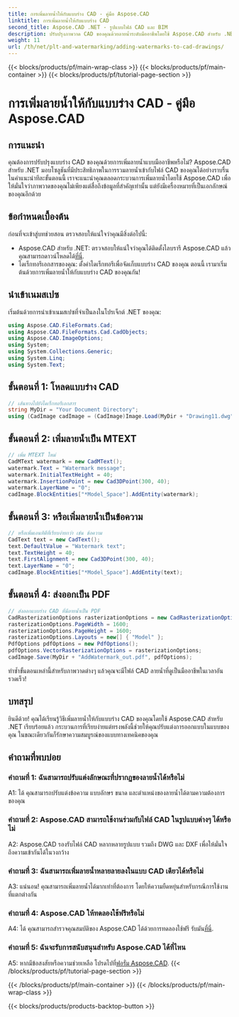 ```yaml
---
title: การเพิ่มลายน้ำให้กับแบบร่าง CAD - คู่มือ Aspose.CAD
linktitle: การเพิ่มลายน้ำให้กับแบบร่าง CAD
second_title: Aspose.CAD .NET - รูปแบบไฟล์ CAD และ BIM
description: ปรับปรุงภาพวาด CAD ของคุณด้วยลายน้ำระดับมืออาชีพโดยใช้ Aspose.CAD สำหรับ .NET ปฏิบัติตามคำแนะนำทีละขั้นตอนของเราเพื่อการออกแบบส่วนบุคคลและน่าดึงดูด
weight: 11
url: /th/net/plt-and-watermarking/adding-watermarks-to-cad-drawings/
---
```


{{< blocks/products/pf/main-wrap-class >}}
{{< blocks/products/pf/main-container >}}
{{< blocks/products/pf/tutorial-page-section >}}

# การเพิ่มลายน้ำให้กับแบบร่าง CAD - คู่มือ Aspose.CAD

## การแนะนำ

คุณต้องการปรับปรุงแบบร่าง CAD ของคุณด้วยการเพิ่มลายน้ำแบบมืออาชีพหรือไม่? Aspose.CAD สำหรับ .NET มอบโซลูชันที่มีประสิทธิภาพในการรวมลายน้ำเข้ากับไฟล์ CAD ของคุณได้อย่างราบรื่น ในคำแนะนำทีละขั้นตอนนี้ เราจะแนะนำคุณตลอดกระบวนการเพิ่มลายน้ำโดยใช้ Aspose.CAD เพื่อให้มั่นใจว่าภาพวาดของคุณไม่เพียงแต่สื่อถึงข้อมูลที่สำคัญเท่านั้น แต่ยังมีเครื่องหมายที่เป็นเอกลักษณ์ของคุณอีกด้วย

## ข้อกำหนดเบื้องต้น

ก่อนที่จะเข้าสู่บทช่วยสอน ตรวจสอบให้แน่ใจว่าคุณมีสิ่งต่อไปนี้:
-  Aspose.CAD สำหรับ .NET: ตรวจสอบให้แน่ใจว่าคุณได้ติดตั้งไลบรารี Aspose.CAD แล้ว คุณสามารถดาวน์โหลดได้[ที่นี่](https://releases.aspose.com/cad/net/).
- ไดเร็กทอรีเอกสารของคุณ: ตั้งค่าไดเร็กทอรีเพื่อจัดเก็บแบบร่าง CAD ของคุณ
ตอนนี้ เรามาเริ่มต้นด้วยการเพิ่มลายน้ำให้กับแบบร่าง CAD ของคุณกัน!

## นำเข้าเนมสเปซ

เริ่มต้นด้วยการนำเข้าเนมสเปซที่จำเป็นลงในโปรเจ็กต์ .NET ของคุณ:

```csharp
using Aspose.CAD.FileFormats.Cad;
using Aspose.CAD.FileFormats.Cad.CadObjects;
using Aspose.CAD.ImageOptions;
using System;
using System.Collections.Generic;
using System.Linq;
using System.Text;
```

## ขั้นตอนที่ 1: โหลดแบบร่าง CAD

```csharp
// เส้นทางไปยังไดเร็กทอรีเอกสาร
string MyDir = "Your Document Directory";
using (CadImage cadImage = (CadImage)Image.Load(MyDir + "Drawing11.dwg")) {
```

## ขั้นตอนที่ 2: เพิ่มลายน้ำเป็น MTEXT

```csharp
// เพิ่ม MTEXT ใหม่
CadMText watermark = new CadMText();
watermark.Text = "Watermark message";
watermark.InitialTextHeight = 40;
watermark.InsertionPoint = new Cad3DPoint(300, 40);
watermark.LayerName = "0";
cadImage.BlockEntities["*Model_Space"].AddEntity(watermark);
```

## ขั้นตอนที่ 3: หรือเพิ่มลายน้ำเป็นข้อความ

```csharp
// หรือเพิ่มเอนทิตีที่เรียบง่ายกว่า เช่น ข้อความ
CadText text = new CadText();
text.DefaultValue = "Watermark text";
text.TextHeight = 40;
text.FirstAlignment = new Cad3DPoint(300, 40);
text.LayerName = "0";
cadImage.BlockEntities["*Model_Space"].AddEntity(text);
```

## ขั้นตอนที่ 4: ส่งออกเป็น PDF

```csharp
// ส่งออกแบบร่าง CAD ที่มีลายน้ำเป็น PDF
CadRasterizationOptions rasterizationOptions = new CadRasterizationOptions();
rasterizationOptions.PageWidth = 1600;
rasterizationOptions.PageHeight = 1600;
rasterizationOptions.Layouts = new[] { "Model" };
PdfOptions pdfOptions = new PdfOptions();
pdfOptions.VectorRasterizationOptions = rasterizationOptions;
cadImage.Save(MyDir + "AddWatermark_out.pdf", pdfOptions);
```

ทำซ้ำขั้นตอนเหล่านี้สำหรับภาพวาดต่างๆ แล้วคุณจะมีไฟล์ CAD ลายน้ำที่ดูเป็นมืออาชีพในเวลาอันรวดเร็ว!

## บทสรุป

ยินดีด้วย! คุณได้เรียนรู้วิธีเพิ่มลายน้ำให้กับแบบร่าง CAD ของคุณโดยใช้ Aspose.CAD สำหรับ .NET เรียบร้อยแล้ว กระบวนการที่เรียบง่ายแต่ทรงพลังนี้ช่วยให้คุณปรับแต่งการออกแบบในแบบของคุณ ในขณะเดียวกันก็รักษาความสมบูรณ์ของแบบทางเทคนิคของคุณ

## คำถามที่พบบ่อย

### คำถามที่ 1: ฉันสามารถปรับแต่งลักษณะที่ปรากฏของลายน้ำได้หรือไม่

A1: ได้ คุณสามารถปรับแต่งข้อความ แบบอักษร ขนาด และตำแหน่งของลายน้ำได้ตามความต้องการของคุณ

### คำถามที่ 2: Aspose.CAD สามารถใช้งานร่วมกับไฟล์ CAD ในรูปแบบต่างๆ ได้หรือไม่

A2: Aspose.CAD รองรับไฟล์ CAD หลากหลายรูปแบบ รวมถึง DWG และ DXF เพื่อให้มั่นใจถึงความเข้ากันได้ในวงกว้าง

### คำถามที่ 3: ฉันสามารถเพิ่มลายน้ำหลายลายลงในแบบ CAD เดียวได้หรือไม่

A3: แน่นอน! คุณสามารถเพิ่มลายน้ำได้มากเท่าที่ต้องการ โดยให้ความยืดหยุ่นสำหรับกรณีการใช้งานที่แตกต่างกัน

### คำถามที่ 4: Aspose.CAD ให้ทดลองใช้ฟรีหรือไม่

A4: ได้ คุณสามารถสำรวจคุณสมบัติของ Aspose.CAD ได้ด้วยการทดลองใช้ฟรี รับมัน[ที่นี่](https://releases.aspose.com/).

### คำถามที่ 5: ฉันจะรับการสนับสนุนสำหรับ Aspose.CAD ได้ที่ไหน

 A5: หากมีข้อสงสัยหรือความช่วยเหลือ โปรดไปที่[ฟอรั่ม Aspose.CAD](https://forum.aspose.com/c/cad/19).
{{< /blocks/products/pf/tutorial-page-section >}}

{{< /blocks/products/pf/main-container >}}
{{< /blocks/products/pf/main-wrap-class >}}

{{< blocks/products/products-backtop-button >}}
